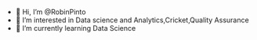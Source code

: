 - 👋 Hi, I’m @RobinPinto
- 👀 I’m interested in Data science and Analytics,Cricket,Quality Assurance
- 🌱 I’m currently learning Data Science

<!---
RobinPinto/RobinPinto is a ✨ special ✨ repository because its `README.md` (this file) appears on your GitHub profile.
You can click the Preview link to take a look at your changes.
--->
